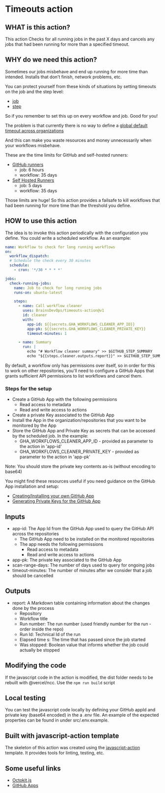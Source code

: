 # Timeouts action

## WHAT is this action?

This action Checks for all running jobs in the past X days and cancels any jobs
that had been running for more than a specified timeout.

## WHY do we need this action?

Sometimes our jobs misbehave and end up running for more time than intended.
Installs that don't finish, network problems, etc.

You can protect yourself from these kinds of situations by setting timeouts on
the job and the step level:

- [job](https://docs.github.com/es/actions/writing-workflows/workflow-syntax-for-github-actions#jobsjob_idtimeout-minutes)
- [step](https://docs.github.com/es/actions/writing-workflows/workflow-syntax-for-github-actions#jobsjob_idstepstimeout-minutes)

So if you remember to set this up on every workflow and job. Good for you!

The problem is that currently there is no way to define a
[global default timeout across organizations](https://github.com/orgs/community/discussions/14834)

And this can make you waste resources and money unnecessarily when your
workflows misbehave.

These are the time limits for GitHub and self-hosted runners:

- [GitHub runners](https://docs.github.com/en/actions/administering-github-actions/usage-limits-billing-and-administration#usage-limits)
  - job: 6 hours
  - workflow: 35 days
- [Self Hosted Runners](https://docs.github.com/en/actions/hosting-your-own-runners/managing-self-hosted-runners/about-self-hosted-runners#usage-limits)
  - job: 5 days
  - workflow: 35 days

Those limits are huge! So this action provides a failsafe to kill workflows that
had been running for more time than the threshold you define.

## HOW to use this action

The idea is to invoke this action periodically with the configuration you
define. You could write a scheduled workflow. As an example:

```yaml
name: Workflow to check for long running workflows
on:
  workflow_dispatch:
  # Schedule the check every 30 minutes
  schedule:
    - cron: '*/30 * * * *'

jobs:
  check-running-jobs:
    name: Job to check for long running jobs
    runs-on: ubuntu-latest

    steps:
      - name: Call workflow cleaner
        uses: BrainsDevOps/timeouts-action@v1
        id: cleaner
        with:
          app-id: ${{secrets.GHA_WORKFLOWS_CLEANER_APP_ID}}
          app-pk: ${{secrets.GHA_WORKFLOWS_CLEANER_PRIVATE_KEY}}
          timeout-minutes: 1

      - name: Summary
        run: |
          echo "# Workflow cleaner summary" >> $GITHUB_STEP_SUMMARY
          echo "${{steps.cleaner.outputs.report}}" >> $GITHUB_STEP_SUMMARY
```

By default, a workflow only has permissions over itself, so in order for this to
work on other repositories, you'll need to configure a GitHub Apps that grants
sufficient API permissions to list workflows and cancel them.

### Steps for the setup

- Create a GitHub App with the following permissions
  - Read access to metadata
  - Read and write access to actions
- Create a private Key associated to the GitHub App
- Install the App in the organization/repositories that you want to be monitored
  by the App
- Store the GitHub App and Private Key as secrets that can be accessed by the
  scheduled job. In the example:
  - GHA_WORKFLOWS_CLEANER_APP_ID - provided as parameter to the action in
    'app-id'
  - GHA_WORKFLOWS_CLEANER_PRIVATE_KEY - provided as parameter to the action in
    'app-pk'

Note: You should store the private key contents as-is (without encoding to
base64)

You might find these resources useful if you need guidance on the GitHub App
installation and setup:

- [Creating/Installing your own GitHub App](https://docs.github.com/en/apps/using-github-apps/installing-your-own-github-app)
- [Generating Private Keys for the GitHub App](https://docs.github.com/en/apps/creating-github-apps/authenticating-with-a-github-app/managing-private-keys-for-github-apps#generating-private-keys)

## Inputs

- app-id: The App Id from the GitHub App used to query the GitHub API across the
  repositories
  - The GitHub App need to be installed on the monitored repositories
  - The app needs the following permissions
    - Read access to metadata
    - Read and write access to actions
- app-pk: The private key associated to the GitHub App
- scan-range-days: The number of days used to query for ongoing jobs
- timeout-minutes: The number of minutes after we consider that a job should be
  cancelled

## Outputs

- report: A Markdown table containing information about the changes done by the
  process
  - Repository
  - Workflow title
  - Run number: The run number (used friendly number for the run - order inside
    the repo)
  - Run Id: Technical Id of the run
  - Elapsed time s: The time that has passed since the job started
  - Was stopped: Boolean value that informs whether the job could actually be
    stopped

## Modifying the code

If the javascript code in the action is modified, the dist folder needs to be
rebuilt with @vercel/ncc. Use the `npm run build` script

## Local testing

You can test the javascript code locally by defining your GitHub appId and
private key (base64 encoded) in the a .env file. An example of the expected
properties can be found in under src/.env.example.

## Built with javascript-action template

The skeleton of this action was created using the
[javascript-action](https://github.com/actions/javascript-action) template. It
provides tools for linting, testing, etc.

## Some useful links

- [Octokit.js](https://github.com/octokit/octokit.js)
- [GitHub Apps](https://docs.github.com/en/apps)

